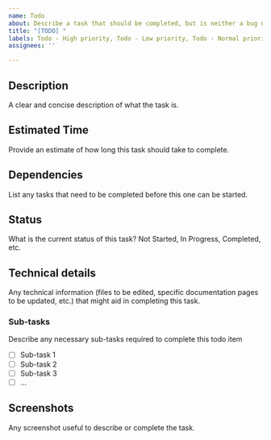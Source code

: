 ```yaml
---
name: Todo
about: Describe a task that should be completed, but is neither a bug nor a feature request
title: "[TODO] "
labels: Todo - High priority, Todo - Low priority, Todo - Normal priority, Todo - Urgent priority
assignees: ''

---
```


## Description
A clear and concise description of what the task is.

## Estimated Time
Provide an estimate of how long this task should take to complete.

## Dependencies
List any tasks that need to be completed before this one can be started.

## Status
What is the current status of this task? Not Started, In Progress, Completed, etc.

## Technical details
Any technical information (files to be edited, specific documentation pages to be updated, etc.) that might aid in completing this task.

### Sub-tasks
Describe any necessary sub-tasks required to complete this todo item
- [ ] Sub-task 1
- [ ] Sub-task 2
- [ ] Sub-task 3
- [ ] ...

## Screenshots
Any screenshot useful to describe or complete the task.